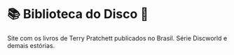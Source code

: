 # :books: Biblioteca do Disco :book: 

Site com os livros de Terry Pratchett publicados no Brasil. Série Discworld e demais estórias.